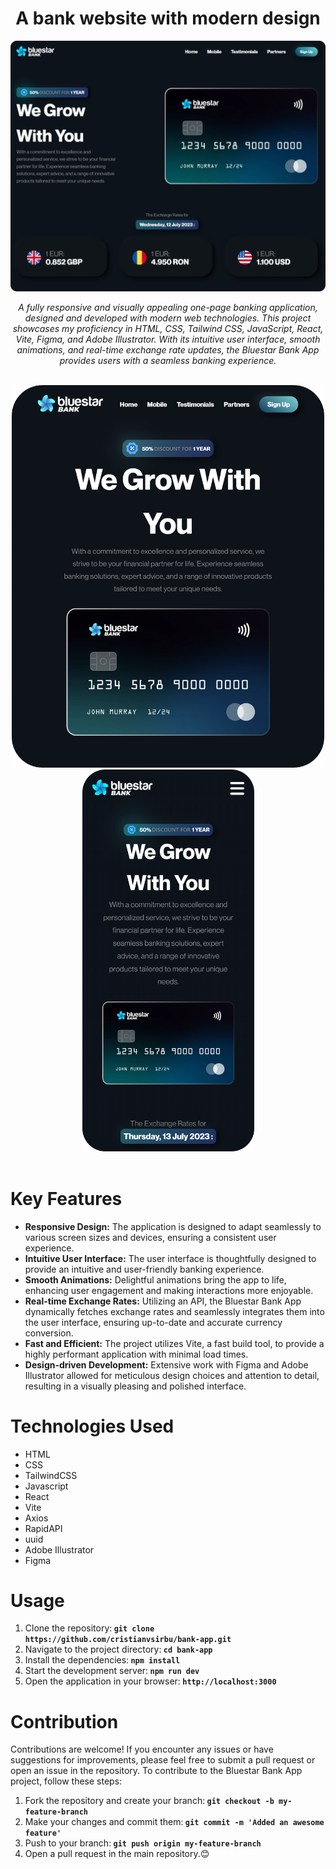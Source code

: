<h1 align="center">A bank website with modern design</h1>
<img src="src/assets/screenshots/ScreenshotPC.png"/>


<p align="center"><i>A fully responsive and visually appealing one-page banking application, designed and developed with modern web technologies. This project showcases my proficiency in HTML, CSS, Tailwind CSS, JavaScript, React, Vite, Figma, and Adobe Illustrator. With its intuitive user interface, smooth animations, and real-time exchange rate updates, the Bluestar Bank App provides users with a seamless banking experience.</i></p>
<br/>
<div align="center"><img src="src/assets/screenshots/ScreenshotTablet.png" width="500"/>
<img src="src/assets/screenshots/ScreenshotMobile.png" width="275"/></div>
<br/>

<h1 align="left">Key Features</h1>
<ul align="left">  
 <li><b>Responsive Design:</b> The application is designed to adapt seamlessly to various screen sizes and devices, ensuring a consistent user experience.</li>
 <li><b>Intuitive User Interface:</b> The user interface is thoughtfully designed to provide an intuitive and user-friendly banking experience.</li>
 <li><b>Smooth Animations:</b> Delightful animations bring the app to life, enhancing user engagement and making interactions more enjoyable.</li>
 <li><b>Real-time Exchange Rates:</b> Utilizing an API, the Bluestar Bank App dynamically fetches exchange rates and seamlessly integrates them into the user interface, ensuring up-to-date and accurate currency conversion.</li>
 <li><b>Fast and Efficient:</b> The project utilizes Vite, a fast build tool, to provide a highly performant application with minimal load times.</li>
 <li><b>Design-driven Development:</b> Extensive work with Figma and Adobe Illustrator allowed for meticulous design choices and attention to detail, resulting in a visually pleasing and polished interface.</li>
</ul>

<h1 align="left">Technologies Used</h1>
<ul>
  <li>HTML</li>
  <li>CSS</li>
  <li>TailwindCSS</li>
  <li>Javascript</li>
  <li>React</li>
  <li>Vite</li>
  <li>Axios</li>
  <li>RapidAPI</li>
  <li>uuid</li>
  <li>Adobe Illustrator</li>
  <li>Figma</li>
</ul>

<h1 align="left">Usage</h1>

1. Clone the repository:<b> `git clone https://github.com/cristianvsirbu/bank-app.git`</b>
2. Navigate to the project directory:<b> `cd bank-app`</b>
3. Install the dependencies:<b> `npm install`</b>
4. Start the development server:<b> `npm run dev`</b>
5. Open the application in your browser:<b> `http://localhost:3000`</b>

<h1 align="left">Contribution</h1>

Contributions are welcome! If you encounter any issues or have suggestions for improvements, please feel free to submit a pull request or open an issue in the repository. To contribute to the Bluestar Bank App project, follow these steps:

1. Fork the repository and create your branch:<b> `git checkout -b my-feature-branch`</b>
2. Make your changes and commit them:<b> `git commit -m 'Added an awesome feature'`</b>
3. Push to your branch:<b> `git push origin my-feature-branch`</b>
4. Open a pull request in the main repository.😊

